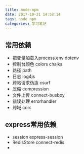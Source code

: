 ```yaml
---
title: node-npm
date: 2017-10-31 14:58:14
tags: node npm
categories: 学习笔记
---
```


## 常用依赖
- 把变量加载入process.env dotenv
- 控制台颜色     colors  chalks
- 路径    path
- 日志    log4js
- 跨站请求伪造    csurf
- 压缩    compression
- 文件上传  connect-busboy
- 错误处理  errorhandler
- 跨域    cors



## express常用依赖
- session   express-session
- RedisStore    connect-redis
- 

